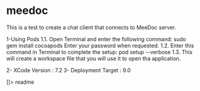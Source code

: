 # meedoc
This is a test to create a chat client that connects to MeeDoc server.

1-Using Pods
1.1. Open Terminal and enter the following command:
sudo gem install cocoapods
Enter your password when requested.
1.2. Enter this command in Terminal to complete the setup:
pod setup --verbose
1.3. This will create a workspace file that you will use it to open tha application.

2- XCode Version : 7.2
3- Deployment Target : 9.0

<snippet>
<content><![CDATA[
# ${1:TestCode for MeeDoc}
TODO: This is a task required from MeeDoc company, it is to create a chat client that connects to MeeDoc server, this client is created for iOS.
## Installation
Open Terminal and enter the following command:
sudo gem install cocoapods
Enter your password when requested.
1.2. Enter this command in Terminal to complete the setup:
pod setup --verbose
1.3. This will create a workspace file that you will use it to open tha application.
## Usage
This application to enable patients to communicate with remotly doctors and enable them to chat with them.
## History
I worked in this project for 10 Hours.
Next release will contain core data technich to enable user to save his history with doctors.
## License
This is for task only no purchased APIs.

]]></content>
<tabTrigger>readme</tabTrigger>
</snippet>